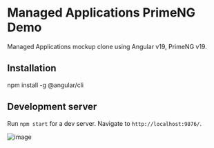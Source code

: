 # Managed Applications PrimeNG Demo

Managed Applications mockup clone using Angular v19, PrimeNG v19.

## Installation

npm install -g @angular/cli

## Development server

Run `npm start` for a dev server. Navigate to `http://localhost:9876/`.

![image](https://github.com/user-attachments/assets/e8bcf0bc-a53b-4e92-a388-824c8157e129)

